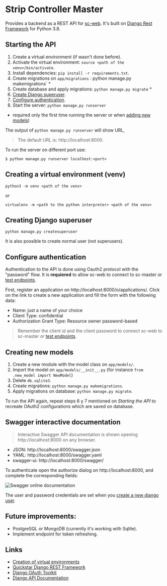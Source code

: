 # Strip Controller Master

Provides a backend as a REST API for [sc-web](https://github.com/brunopk/sc-web). It's built on [Django Rest Framework](https://django-rest-framework.org) for Python 3.8.

## Starting the API

1. Create a virtual environment (if wasn't done before).
2. Activate the virtual environment: `source <path of the venv>/bin/activate`.
3. Install dependencies: `pip install -r requirements.txt`.
4. Create migrations on `app/migrations` : python manage.py makemigrations` *
5. Create database and apply migrations: `python manage.py migrate` *
6. [Create Django superuser](#Creating-Django-superuser).
7. [Configure authentication](#Configure-authentication).  
8. Start the server: `python manage.py runserver`

* required only the first time running the server or when [adding new models](#Creating-new-models))

The output of `python manage.py runserver` will show URL, 

> The default URL is: http://localhost:8000. 

To run the server on different port use:

```
$ python manage.py runserver localhost:<port>
```

## Creating a virtual environment (venv)

```
python3 -m venv <path of the venv>
```

or

```
virtualenv -m <path to the python interpreter> <path of the venv>
```

## Creating Django superuser

```python manage.py createsuperuser```

It is also possible to create normal user (not superusers).

## Configure authentication

Authentication to the API is done using Oauth2 protocol with the "password" flow. It is **requiered** to allow sc-web to connect to sc-master or [test endpoints](#Swagger-interactive-documentation). 

First, register an application on http://localhost:8000/o/applications/. Click on the link to create a new application and fill the form with the following data:

- Name: just a name of your choice
- Client Type: confidential
- Authorization Grant Type: Resource owner password-based

> Remember the client id and the client password to connect sc-web to sc-master or [test endpoints](#Swagger-interactive-documentation).


## Creating new models

1. Create a new module with the model class on `app/models/`.
2. Import the model on `app/models/__init__.py` (for instance `from .new_model import NewModel`)
3. Delete `db.sqlite3`.
4. Create migrations: `python manage.py makemigrations`.
5. Apply migrations on database: `python manage.py migrate`.

To run the API again, repeat steps 6 y 7 mentioned on *Starting the API* to recreate OAuth2 configurations which are saved on database.

## Swagger interactive documentation

> Interactive Swagger API documentation is shown opening http://localhost:8000 on any browser.

- JSON: http://localhost:8000/swagger.json
- YAML: http://localhost:8000/swagger.yaml
- swagger-ui: http://localhost:8000/swagger/

To authenticate open the authorize dialog on  http://localhost:8000, and complete the corresponding fields:

![Swagger online documentation](doc/swagger.png)

The user and password credentials are set when you [create a new django user](#Creating-Django-superuser).

## Future improvements:

- PostgreSQL or MongoDB (currently it's working with Sqlite).
- Implement endpoint for token refreshing.

## Links

- [Creation of virtual environments](https://docs.python.org/3/library/venv.html)
- [Quickstar Django REST Framework](http://www.django-rest-framework.org/tutorial/quickstart/)
- [Django OAuth Toolkit](https://django-oauth-toolkit.readthedocs.io/en/latest/rest-framework/getting_started.html)
- [Django API Documentation](https://github.com/axnsan12/drf-yasg)
